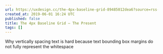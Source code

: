 ```yaml
---
url: https://uxdesign.cc/the-4px-baseline-grid-89485012dea6?source=rss----138adf9c44c---4
created_at: 2019-06-01 16:24 UTC
published: false
title: The 4px Baseline Grid — The Present
tags: []
---
```


Why vertically spacing text is hard because text bounding box margins do not fully represent the whitespace
